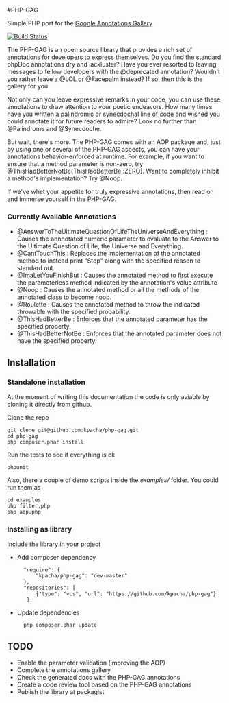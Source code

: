#PHP-GAG

Simple PHP port for the [Google Annotations Gallery](https://code.google.com/p/gag/)

[![Build Status](https://secure.travis-ci.org/kpacha/php-gag.png?branch=master)](https://travis-ci.org/kpacha/php-gag)

The PHP-GAG is an open source library that provides a rich set of annotations for
developers to express themselves. Do you find the standard phpDoc annotations dry
and lackluster? Have you ever resorted to leaving messages to fellow developers
with the @deprecated annotation? Wouldn't you rather leave a @LOL or @Facepalm
instead? If so, then this is the gallery for you.

Not only can you leave expressive remarks in your code, you can use these
annotations to draw attention to your poetic endeavors. How many times have you
written a palindromic or synecdochal line of code and wished you could annotate
it for future readers to admire? Look no further than @Palindrome and @Synecdoche.

But wait, there's more. The PHP-GAG comes with an AOP package and, just by using
one or several of the PHP-GAG aspects, you can have your annotations behavior-enforced
at runtime. For example, if you want to ensure that a method parameter is non-zero,
try @ThisHadBetterNotBe(ThisHadBetterBe::ZERO). Want to completely inhibit a method's
implementation? Try @Noop.

If we've whet your appetite for truly expressive annotations, then read on and
immerse yourself in the PHP-GAG.

### Currently Available Annotations

* @AnswerToTheUltimateQuestionOfLifeTheUniverseAndEverything : Causes the annnotated numeric parameter to evaluate to the Answer to the Ultimate Question of Life, the Universe and Everything.
* @CantTouchThis : Replaces the implementation of the annotated method to instead print "Stop" along with the specified reason to standard out.
* @ImaLetYouFinishBut : Causes the annotated method to first execute the parameterless method indicated by the annotation's value attribute
* @Noop : Causes the annotated method or all the methods of the annotated class to become noop.
* @Roulette : Causes the annotated method to throw the indicated throwable with the specified probability.
* @ThisHadBetterBe : Enforces that the annotated parameter has the specified property.
* @ThisHadBetterNotBe : Enforces that the annotated parameter does not have the specified property.

## Installation

### Standalone installation

At the moment of writing this documentation the code is only aviable by cloning it directly from github.

Clone the repo

    git clone git@github.com:kpacha/php-gag.git
    cd php-gag
    php composer.phar install

Run the tests to see if everything is ok

    phpunit

Also, there a couple of demo scripts inside the _examples/_ folder. You could run them as

    cd examples
    php filter.php
    php aop.php

### Installing as library

Include the library in your project

- Add composer dependency

        "require": {
            "kpacha/php-gag": "dev-master"
        },
        "repositories": [
            {"type": "vcs", "url": "https://github.com/kpacha/php-gag"}
         ],

- Update dependencies

        php composer.phar update


## TODO

* Enable the parameter validation (improving the AOP)
* Complete the annotations gallery
* Check the generated docs with the PHP-GAG annotations
* Create a code review tool based on the PHP-GAG annotations
* Publish the library at packagist
